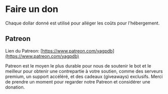 # Faire un don

Chaque dollar donné est utilisé pour alléger les coûts pour l'hébergement.

## Patreon

Lien du Patreon: [https://www.patreon.com/yagpdb](https://www.patreon.com/yagpdb)

Patreon est le moyen le plus durable pour nous de soutenir le bot et le meilleur pour obtenir une contrepartie à votre soutien, comme des serveurs premium, un support accéléré, et des cadeaux (giveaways) exclusifs. Merci de prendre un moment pour regarder notre Patreon et considérer une donation.
